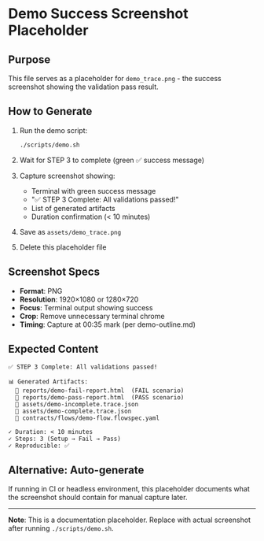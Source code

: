 # Demo Success Screenshot Placeholder

## Purpose
This file serves as a placeholder for `demo_trace.png` - the success screenshot showing the validation pass result.

## How to Generate

1. Run the demo script:
   ```bash
   ./scripts/demo.sh
   ```

2. Wait for STEP 3 to complete (green ✅ success message)

3. Capture screenshot showing:
   - Terminal with green success message
   - "✅ STEP 3 Complete: All validations passed!"
   - List of generated artifacts
   - Duration confirmation (< 10 minutes)

4. Save as `assets/demo_trace.png`

5. Delete this placeholder file

## Screenshot Specs

- **Format**: PNG
- **Resolution**: 1920×1080 or 1280×720
- **Focus**: Terminal output showing success
- **Crop**: Remove unnecessary terminal chrome
- **Timing**: Capture at 00:35 mark (per demo-outline.md)

## Expected Content

```
✅ STEP 3 Complete: All validations passed!

📊 Generated Artifacts:
  📄 reports/demo-fail-report.html  (FAIL scenario)
  📄 reports/demo-pass-report.html  (PASS scenario)
  📄 assets/demo-incomplete.trace.json
  📄 assets/demo-complete.trace.json
  📄 contracts/flows/demo-flow.flowspec.yaml

✓ Duration: < 10 minutes
✓ Steps: 3 (Setup → Fail → Pass)
✓ Reproducible: ✅
```

## Alternative: Auto-generate

If running in CI or headless environment, this placeholder documents what the screenshot should contain for manual capture later.

---

**Note**: This is a documentation placeholder. Replace with actual screenshot after running `./scripts/demo.sh`.